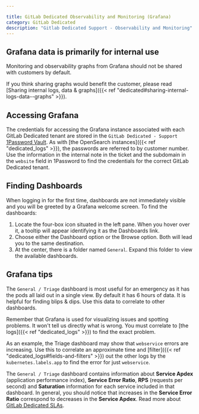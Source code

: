 ```yaml
---

title: GitLab Dedicated Observability and Monitoring (Grafana)
category: GitLab Dedicated
description: "Gitlab Dedicated Support - Observability and Monitoring"
---
```


## Grafana data is primarily for internal use

Monitoring and observability graphs from Grafana should not be shared with
customers by default.

If you think sharing graphs would benefit the customer, please read
[Sharing internal logs, data & graphs]({{< ref "dedicated#sharing-internal-logs-data--graphs" >}}).

## Accessing Grafana

The credentials for accessing the Grafana instance associated with each GitLab Dedicated tenant are stored in the `GitLab Dedicated - Support` [1Password Vault](/handbook/security/#vaults).  As with [the OpenSearch instances]({{< ref "dedicated_logs" >}}), the passwords are referred to by customer number. Use the information in the internal note in the ticket and the subdomain in the `website` field in 1Password to find the credentials for the correct GitLab Dedicated tenant.

## Finding Dashboards

When logging in for the first time, dashboards are not immediately visible and you will be greeted by a Grafana welcome screen. To find the dashboards:

1. Locate the four-box icon situated in the left pane. When you hover over it, a tooltip will appear identifying it as the Dashboards link.
1. Choose either the Dashboard option or the Browse option. Both will lead you to the same destination.
1. At the center, there is a folder named `General`. Expand this folder to view the available dashboards.

## Grafana tips

The `General / Triage` dashboard is most useful for an emergency as it has the pods all laid out in a single view. By default it has 6 hours of data. It is helpful for finding blips & dips. Use this data to correlate to other dashboards.

Remember that Grafana is used for visualizing issues and spotting problems. It won't tell us directly what is wrong. You must correlate to [the logs]({{< ref "dedicated_logs" >}}) to find the exact problem.

As an example, the Triage dashboard may show that `webservice` errors are increasing. Use this to correlate an approximate time and [filter]({{< ref "dedicated_logs#fields-and-filters" >}}) out the other logs by the `kubernetes.labels.app` to find the error for just `webservice`.

The `General / Triage` dashboard contains information about **Service Apdex** (application performance index), **Service Error Ratio**, **RPS** (requests per second) and **Saturation** information for each service included in that dashboard. In general, you should notice that increases in the **Service Error Ratio** correspond to decreases in the **Service Apdex**. Read more about [GitLab Dedicated SLAs](/handbook/engineering/infrastructure/team/gitlab-dedicated/slas/).
